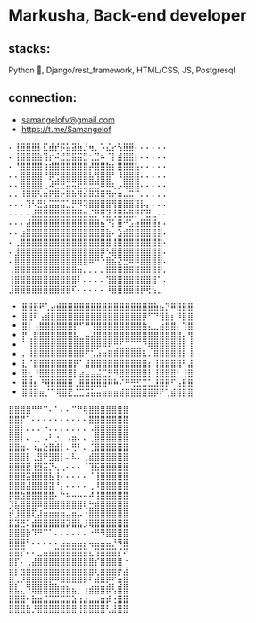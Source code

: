 # Markusha, Back-end developer
## stacks: 
Python 🐍, Django/rest_framework, HTML/CSS, JS, Postgresql
## connection:
- samangelofv@gmail.com
- https://t.me/Samangelof 

⠄⢸⣿⣿⣿⡇⣏⣾⡞⡯⣥⣽⣷⡘⢶⡀⠡⣌⡔⢣⣿⣿⠄⠄⠄⠄⠄⠄ <br>
⠄⢸⣿⣿⣿⣷⢹⡖⠬⣚⣛⣯⣭⣛⢂⣙⠦⠈⡇⣾⣿⣿⡆⠄⠄⠄⠄⠄<br>
⠄⠘⣿⣿⣿⣿⢰⣾⣿⣿⣿⣿⣿⣿⡼⣿⣿⣷⡆⣿⣿⣿⣧⠄⠄⠄⠄⠄<br>
⠄⠄⣿⣿⣿⣿⠘⡿⢛⣿⣿⣿⣿⣿⣧⢻⣿⣿⠃⠸⣿⣿⣿⠄⠄⠄⠄⠄<br>
⠄⠄⣿⣿⣿⣿⢀⠼⣛⣛⣭⢭⣟⣛⣛⣛⠿⠿⢆⡠⢿⣿⣿⠄⠄⠄⠄⠄<br>
⠄⠄⠸⣿⣿⢣⢶⣟⣿⣖⣿⣷⣻⣮⡿⣽⣿⣻⣖⣶⣤⣭⡉⠄⠄⠄⠄⠄<br>
⠄⠄⠄⢹⠣⣛⣣⣭⣭⣭⣁⡛⠻⢽⣿⣿⣿⣿⢻⣿⣿⣿⣽⡧⡄⠄⠄⠄<br>
⠄⠄⠄⠄⣼⣿⣿⣿⣿⣿⣿⣿⣿⣶⣌⡛⢿⣽⢘⣿⣷⣿⡻⠏⣛⣀⠄⠄<br>
⠄⠄⠄⣼⣿⣿⣿⣿⣿⣿⣿⣿⣿⣿⣿⣿⣦⠙⡅⣿⠚⣡⣴⣿⣿⣿⡆⠄<br>
⠄⠄⣰⣿⣿⣿⣿⣿⣿⣿⣿⣿⣿⣿⣿⣿⣿⣷⠄⣱⣾⣿⣿⣿⣿⣿⣿⠄<br>
⠄⢀⣿⣿⣿⣿⣿⣿⣿⣿⣿⣿⣿⣿⣿⣿⣿⣿⢸⣿⣿⣿⣿⣿⣿⣿⣿⠄<br>
⠄⣸⣿⣿⣿⣿⣿⣿⣿⣿⣿⣿⣿⣿⣿⣿⡿⠣⣿⣿⣿⣿⣿⣿⣿⣿⣿⠄<br>
⠄⣿⣿⣿⣿⣿⣿⣿⣿⣿⣿⣿⣿⣿⠿⠛⠑⣿⣮⣝⣛⠿⠿⣿⣿⣿⣿⠄<br>
⢠⣿⣿⣿⣿⣿⣿⣿⣿⣿⣿⣿⣶⠄⠄⠄⠄⣿⣿⣿⣿⣿⣿⣿⣿⣿⡟⠄<br>
⢸⣿⣿⣿⣿⣿⣿⣿⣿⣿⣿⣿⠇⠄⠄⠄⠄⢹⣿⣿⣿⣿⣿⣿⣿⣿⠁⠄<br>
⣸⣿⣿⣿⣿⣿⣿⣿⣿⣿⣿⠏⠄⠄⠄⠄⠄⠸⣿⣿⣿⣿⣿⡿⢟⣣⣀ <br>

- ⣿⣿⣿⠟⢁⣴⣾⣿⣿⣿⣿⣿⣿⣿⣿⣿⣿⣿⣿⣿⣿⣿⣿⣷⣦⡙⠿⣿⣿⣿
- ⣿⣿⠏⢠⣾⣿⣿⣿⣿⣿⣿⣿⣿⣿⣿⣿⣿⣿⣿⣿⣿⡿⠋⠙⢻⣷⡆⠹⣿⣿
- ⣿⡇⢠⣿⣿⣿⣿⣿⣿⡟⠋⠛⢻⣿⣿⣿⣿⣿⣿⣿⣿⣷⣄⣀⣴⣿⣿⡄⢹⣿
- ⡟⢀⣿⣿⣿⣿⣿⣿⣿⣧⣀⣤⣼⣿⣿⣿⣿⣿⣿⣿⣿⣿⣿⣿⣿⣿⣿⣿⡄⢻
- ⠁⢸⣿⣿⣿⣿⣿⣿⣿⣿⣿⣿⣿⡿⠿⠟⢛⣋⣉⣉⣉⠙⢿⣿⣿⣿⣿⣿⡇⢸
- ⡄⢸⣿⣿⣿⣿⣿⣿⣿⣿⡿⠋⣡⣴⣶⣿⣿⣿⣿⣿⣿⣧⠄⢿⣿⣿⣿⣿⡇⢸
- ⣇⠈⣿⣿⣿⣿⣿⣿⣿⡟⠁⣼⣿⣿⣿⣿⣿⣿⣿⣿⣿⣿⡆⢸⣿⣿⣿⣿⠃⣼
- ⣿⣆⠘⣿⣿⣿⣿⣿⣿⡇⣴⣤⣤⣬⣉⡛⠻⣿⣿⣿⣿⣿⡇⢸⣿⣿⣿⠃⢸⣿
- ⣿⣿⣆⠘⢿⣿⣿⣿⣿⢀⣿⣿⣿⣿⣿⠿⠷⠌⠛⢛⣋⣉⣁⣸⣿⡿⠋⣠⣿⣿
- ⣿⣿⣿⣶⡈⠙⢿⣿⣟⣈⣉⣩⣥⣤⣶⣶⣶⣾⣿⣿⣿⣿⣿⡿⠟⢁⣾⣿⣿⣿




⣿⣿⣿⣿⠛⠛⠉⠄⠁⠄⠄⠉⠛⢿⣿⣿⣿⣿⣿⣿⣿<br>
⣿⣿⡟⠁⠄⠄⠄⠄⠄⠄⠄⠄⠄⠄⣿⣿⣿⣿⣿⣿⣿<br>
⣿⣿⡇⠄⠄⠄⠐⠄⠄⠄⠄⠄⠄⠄⠠⣿⣿⣿⣿⣿⣿<br>
⣿⣿⡇⠄⢀⡀⠠⠃⡐⡀⠠⣶⠄⠄⢀⣿⣿⣿⣿⣿⣿<br>
⣿⣿⣶⠄⠰⣤⣕⣿⣾⡇⠄⢛⠃⠄⢈⣿⣿⣿⣿⣿⣿<br>
⣿⣿⣿⡇⢀⣻⠟⣻⣿⡇⠄⠧⠄⢀⣾⣿⣿⣿⣿⣿⣿<br>
⣿⣿⣿⣟⢸⣻⣭⡙⢄⢀⠄⠄⠄⠈⢹⣯⣿⣿⣿⣿⣿<br>
⣿⣿⣿⣭⣿⣿⣿⣧⢸⠄⠄⠄⠄⠄⠈⢸⣿⣿⣿⣿⣿<br>
⣿⣿⣿⣼⣿⣿⣿⣽⠘⡄⠄⠄⠄⠄⢀⠸⣿⣿⣿⣿⣿<br>
⡿⣿⣳⣿⣿⣿⣿⣿⠄⠓⠦⠤⠤⠤⠼⢸⣿⣿⣿⣿⣿<br>
⡹⣧⣿⣿⣿⠿⣿⣿⣿⣿⣿⣿⣿⢇⣓⣾⣿⣿⣿⣿⣿<br>
⡞⣸⣿⣿⢏⣼⣶⣶⣶⣶⣤⣶⡤⠐⣿⣿⣿⣿⣿⣿⣿<br>
⣯⣽⣛⠅⣾⣿⣿⣿⣿⣿⡽⣿⣧⡸⢿⣿⣿⣿⣿⣿⣿<br>
⣿⣿⣿⡷⠹⠛⠉⠁⠄⠄⠄⠄⠄⠄⠐⠛⠻⣿⣿⣿⣿<br>
⣿⣿⣿⠃⠄⠄⠄⠄⠄⣠⣤⣤⣤⡄⢤⣤⣤⣤⡘⠻⣿<br>
⣿⣿⡟⠄⠄⣀⣤⣶⣿⣿⣿⣿⣿⣿⣆⢻⣿⣿⣿⡎⠝<br>
⣿⡏⠄⢀⣼⣿⣿⣿⣿⣿⣿⣿⣿⣿⣿⡎⣿⣿⣿⣿⠐<br>
⣿⡏⣲⣿⣿⣿⣿⣿⣿⣿⣿⣿⣿⣿⣿⢇⣿⣿⣿⡟⣼<br>
⣿⡠⠜⣿⣿⣿⣿⣟⡛⠿⠿⠿⠿⠟⠃⠾⠿⢟⡋⢶⣿<br>
⣿⣧⣄⠙⢿⣿⣿⣿⣿⣿⣷⣦⡀⢰⣾⣿⣿⡿⢣⣿⣿<br>
⣿⣿⣿⠂⣷⣶⣬⣭⣭⣭⣭⣵⢰⣴⣤⣤⣶⡾⢐⣿⣿<br>
⣿⣿⣿⣷⡘⣿⣿⣿⣿⣿⣿⣿⢸⣿⣿⣿⣿⢃⣼⣿⣿<br>

